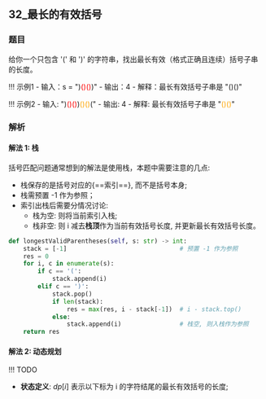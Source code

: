 
## 32_最长的有效括号

### 题目
给你一个只包含 '(' 和 ')' 的字符串，找出最长有效（格式正确且连续）括号子串的长度。

!!! 示例1
    - 输入：s = ")<font color='red'>()()</font>)"
    - 输出：4
    - 解释：最长有效括号子串是 "()()"


!!! 示例2 
    - 输入: ")<font color='red'>()()</font>)<font color='orange'>()()</font>("
    - 输出: 4
    - 解释: 最长有效括号子串是 "<font color='orange'>()()</font>" 



### 解析

#### 解法 1: 栈

括号匹配问题通常想到的解法是使用栈，本题中需要注意的几点:

- 栈保存的是括号对应的{==索引==}, 而不是括号本身;
- 栈需预置 -1 作为参照；
- 索引出栈后需要分情况讨论:
  - 栈为空: 则将当前索引入栈;
  - 栈非空: 则 i 减去**栈顶**作为当前有效括号长度, 并更新最长有效括号长度。

```python hl_lines='12'
def longestValidParentheses(self, s: str) -> int:
    stack = [-1]                               # 预置 -1 作为参照
    res = 0
    for i, c in enumerate(s):
        if c == '(':
            stack.append(i)
        elif c == ')':
            stack.pop()
            if len(stack):
                res = max(res, i - stack[-1])  # i - stack.top()
            else:
                stack.append(i)                # 栈空, 则入栈作为参照
    return res
```

#### 解法 2: 动态规划

!!! TODO
- **状态定义**: $dp[i]$ 表示以下标为 i 的字符结尾的最长有效括号的长度;
